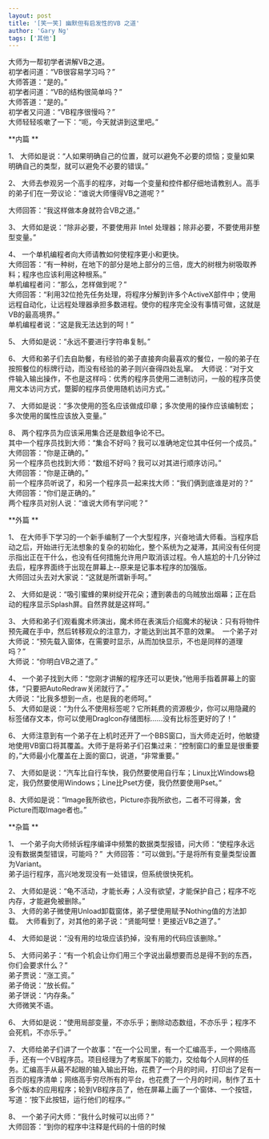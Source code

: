 ```yaml
---
layout: post
title: '[笑一笑] 幽默但有启发性的VB 之道'
author: 'Gary Ng'
tags: ['其他']
---
```


大师为一帮初学者讲解VB之道。   
初学者问道：“VB很容易学习吗？”   
大师答道：“是的。”   
初学者问道：“VB的结构很简单吗？”   
大师答道：“是的。”   
初学者又问道：“VB程序很慢吗？”   
大师轻轻咳嗽了一下：“呃，今天就讲到这里吧。”   
  
**内篇 **  
  
1、
大师如是说：“人如果明确自己的位置，就可以避免不必要的烦恼；变量如果明确自己的类型，就可以避免不必要的错误。”   
  
2、
大师去参观另一个高手的程序，对每一个变量和控件都仔细地请教别人。高手的弟子们在一旁议论：“谁说大师懂得VB之道呢？” 
  
大师回答：“我这样做本身就符合VB之道。” 
  
3、 大师如是说：“除非必要，不要使用非 Intel
处理器；除非必要，不要使用非整型变量。” 
  
4、 一个单机编程者向大师请教如何使程序更小和更快。   
大师回答：“有一种树，在地下的部分是地上部分的三倍，庞大的树根为树吸取养料；程序也应该利用这种根系。”   
单机编程者问：“那么，怎样做到呢？”   
大师回答：“利用32位抢先任务处理，将程序分解到许多个ActiveX部件中；使用远程自动化，让远程处理器承担多数进程。使你的程序完全没有事情可做，这就是VB的最高境界。”   
单机编程者说：“这是我无法达到的呵！” 
  
5、 大师如是说：“永远不要进行字符串复制。” 
  
6、
大师和弟子们去自助餐，有经验的弟子直接奔向最喜欢的餐位，一般的弟子在按照餐位的标牌行动，而没有经验的弟子则兴奋得四处乱窜。 
大师说：“对于文件输入输出操作，不也是这样吗：优秀的程序员使用二进制访问，一般的程序员使用文本访问方式，蹩脚的程序员使用随机访问方式。” 
  
7、
大师如是说：“多次使用的签名应该做成印章；多次使用的操作应该编制宏；多次使用的属性应该放入变量。” 
  
8、 两个程序员为应该采用集合还是数组争论不已。   
其中一个程序员找到大师：“集合不好吗？我可以准确地定位其中任何一个成员。”   
大师回答：“你是正确的。”   
另一个程序员也找到大师：“数组不好吗？我可以对其进行顺序访问。”   
大师回答：“你是正确的。”   
前一个程序员听说了，和另一个程序员一起来找大师：“我们俩到底谁是对的？”   
大师回答：“你们是正确的。”   
两个程序员对别人说：“谁说大师有学问呢？”   
<!-- More --> 
**外篇 **  
  
1、
在大师手下学习的一个新手编制了一个大型程序，兴奋地请大师看。当程序启动之后，开始进行无法想象的复杂的初始化，整个系统为之凝滞，其间没有任何提示指出正在干什么，也没有任何措施允许用户取消该过程。令人尴尬的十几分钟过去后，程序界面终于出现在屏幕上--原来是记事本程序的加强版。   
大师回过头去对大家说：“这就是所谓新手呵。” 
  
2、
大师如是说：“吸引蜜蜂的果树绽开花朵；遭到袭击的乌贼放出烟幕；正在启动的程序显示Splash屏。自然界就是这样呵。” 
  
3、
大师和弟子们观看魔术师演出，魔术师在表演后介绍魔术的秘诀：只有将物件预先藏在手中，然后转移观众的注意力，才能达到出其不意的效果。 
一个弟子对大师说：“预先载入窗体，在需要时显示，从而加快显示，不也是同样的道理吗？”   
大师说：“你明白VB之道了。” 
  
4、
一个弟子找到大师：“您刚才讲解的程序还可以更快，”他用手指着屏幕上的窗体，“只要把AutoRedraw关闭就行了。”   
大师说：“比我多想到一点，也是我的老师呵。”   
5、
大师如是说：“为什么不使用标签呢？它所耗费的资源极少，你可以用隐藏的标签储存文本，你可以使用DragIcon存储图标……没有比标签更好的了！” 
  
6、
大师注意到有一个弟子在上机时还开了一个BBS窗口，当大师走近时，他敏捷地使用VB窗口将其覆盖。大师于是将弟子们召集过来：“控制窗口的重显是很重要的，”大师最小化覆盖在上面的窗口，说道，“非常重要。” 
  
7、
大师如是说：“汽车比自行车快，我仍然要使用自行车；Linux比Windows稳定，我仍然要使用Windows；Line比Pset方便，我仍然要使用Pset。” 
  
8、大师如是说：“Image我所欲也，Picture亦我所欲也，二者不可得兼，舍Picture而取Image者也。”   
  
**杂篇 **  
  
1、
一个弟子向大师倾诉程序编译中频繁的数据类型报错，问大师：“使程序永远没有数据类型错误，可能吗？” 
大师回答：“可以做到。”于是将所有变量类型设置为Variant。   
弟子运行程序，高兴地发现没有一处错误，但系统很快死机。 
  
2、
大师如是说：“龟不活动，才能长寿；人没有欲望，才能保护自己；程序不吃内存，才能避免被删除。”   
3、 大师的弟子微使用Unload卸载窗体，弟子壁使用赋予Nothing值的方法卸载。 
大师看到了，对其他的弟子说：“贤能呵壁！更接近VB之道了。” 
  
4、 大师如是说：“没有用的垃圾应该扔掉，没有用的代码应该删除。” 
  
5、
大师问弟子：“有一个机会让你们用三个字说出最想要而总是得不到的东西，你们会要求什么？”   
弟子贾说：“涨工资。”   
弟子倚说：“放长假。”   
弟子饼说：“内存条。”   
大师微笑不语。 
  
6、
大师如是说：“使用局部变量，不亦乐乎；删除动态数组，不亦乐乎；程序不会死机，不亦乐乎。” 
  
7、
大师给弟子们讲了一个故事：“在一个公司里，有一个汇编高手，一个网络高手，还有一个VB程序员。项目经理为了考察属下的能力，交给每个人同样的任务。汇编高手从最不起眼的输入输出开始，花费了一个月的时间，打印出了足有一百页的程序清单；网络高手穷尽所有的平台，也花费了一个月的时间，制作了五十多个版本的应用程序；轮到VB程序员了，他在屏幕上画了一个窗体、一个按钮，写道：‘按下此按钮，运行他们的程序。’” 
  
8、 一个弟子问大师：“我什么时候可以出师？”   
大师回答：“到你的程序中注释是代码的十倍的时候

